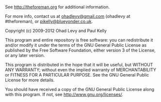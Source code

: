 See http://theforeman.org for additional information.

For more info, contact us at ohadlevy@gmail.com (ohadlevy at #theforeman), or pikelly@blueyonder.co.uk.

Copyright (c) 2009-2012 Ohad Levy and Paul Kelly

This program and entire repository is free software: you can redistribute it and/or modify
it under the terms of the GNU General Public License as published by
the Free Software Foundation, either version 3 of the License, or
any later version.

This program is distributed in the hope that it will be useful,
but WITHOUT ANY WARRANTY; without even the implied warranty of
MERCHANTABILITY or FITNESS FOR A PARTICULAR PURPOSE.  See the
GNU General Public License for more details.

You should have received a copy of the GNU General Public License
along with this program.  If not, see <http://www.gnu.org/licenses/>.

